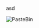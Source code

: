 asd

![PasteBin]([http://url/to/img.png](https://raw.githubusercontent.com/mukeshsingal/draw.io/main/PasteBin.drawio.png))
